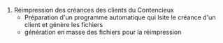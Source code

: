 1. Réimpression des créances des clients du Contencieux
    - Préparation d'un programme automatique qui lsite le créance d'un client et génère les fichiers
    - génération en masse des fichiers pour la réimpression 